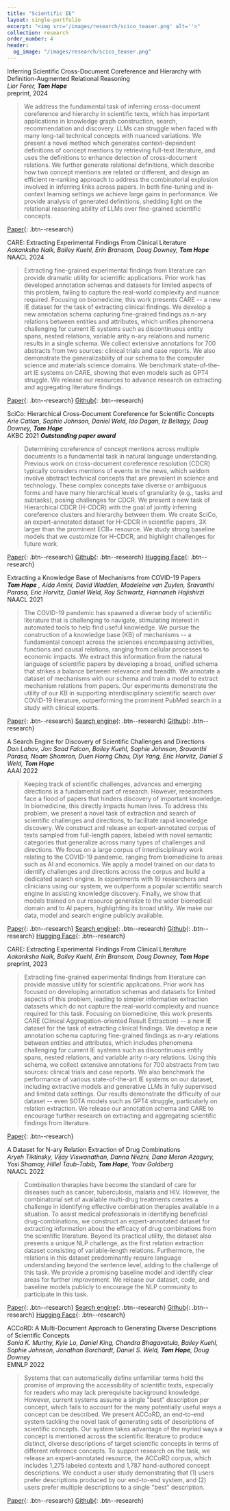 ```yaml
---
title: "Scientific IE"
layout: single-portfolio
excerpt: "<img src='/images/research/scico_teaser.png' alt=''>"
collection: research
order_number: 4
header: 
  og_image: "/images/research/scico_teaser.png"
---
```


Inferring Scientific Cross-Document Coreference and Hierarchy with Definition-Augmented Relational Reasoning<br>
_Lior Forer, **Tom Hope**_<br>
preprint, 2024

> We address the fundamental task of inferring cross-document coreference and hierarchy in scientific texts, which has important applications in knowledge graph construction, search, recommendation and discovery. LLMs can struggle when faced with many long-tail technical concepts with nuanced variations. We present a novel method which generates context-dependent definitions of concept mentions by retrieving full-text literature, and uses the definitions to enhance detection of cross-document relations. We further generate relational definitions, which describe how two concept mentions are related or different, and design an efficient re-ranking approach to address the combinatorial explosion involved in inferring links across papers. In both fine-tuning and in-context learning settings we achieve large gains in performance. We provide analysis of generated definitions, shedding light on the relational reasoning ability of LLMs over fine-grained scientific concepts.

[Paper](https://arxiv.org/abs/2409.15113){: .btn--research} 


CARE: Extracting Experimental Findings From Clinical Literature<br>
_Aakanksha Naik, Bailey Kuehl, Erin Bransom, Doug Downey, **Tom Hope**_<br>
NAACL 2024

> Extracting fine-grained experimental findings from literature can provide dramatic utility for scientific applications. Prior work has developed annotation schemas and datasets for limited aspects of this problem, failing to capture the real-world complexity and nuance required. Focusing on biomedicine, this work presents CARE -- a new IE dataset for the task of extracting clinical findings. We develop a new annotation schema capturing fine-grained findings as n-ary relations between entities and attributes, which unifies phenomena challenging for current IE systems such as discontinuous entity spans, nested relations, variable arity n-ary relations and numeric results in a single schema. We collect extensive annotations for 700 abstracts from two sources: clinical trials and case reports. We also demonstrate the generalizability of our schema to the computer science and materials science domains. We benchmark state-of-the-art IE systems on CARE, showing that even models such as GPT4 struggle. We release our resources to advance research on extracting and aggregating literature findings.

[Paper](https://arxiv.org/abs/2311.09736){: .btn--research} [Github](https://github.com/allenai/CARE){: .btn--research}


SciCo: Hierarchical Cross-Document Coreference for Scientific Concepts<br>
_Arie Cattan, Sophie Johnson, Daniel Weld, Ido Dagan, Iz Beltagy, Doug Downey, **Tom Hope**_<br>
AKBC 2021 **_Outstanding paper award_**

> Determining coreference of concept mentions across multiple documents is a fundamental task in natural language understanding. Previous work on cross-document coreference resolution (CDCR) typically considers mentions of events in the news, which seldom involve abstract technical concepts that are prevalent in science and technology. These complex concepts take diverse or ambiguous forms and have many hierarchical levels of granularity (e.g., tasks and subtasks), posing challenges for CDCR. We present a new task of Hierarchical CDCR (H-CDCR) with the goal of jointly inferring coreference clusters and hierarchy between them. We create SciCo, an expert-annotated dataset for H-CDCR in scientific papers, 3X larger than the prominent ECB+ resource. We study strong baseline models that we customize for H-CDCR, and highlight challenges for future work.

[Paper](https://arxiv.org/abs/2104.08809){: .btn--research} [Github](https://github.com/ariecattan/SciCo){: .btn--research} [Hugging Face](https://huggingface.co/datasets/allenai/scico){: .btn--research}


Extracting a Knowledge Base of Mechanisms from COVID-19 Papers<br>
_**Tom Hope** *, Aida Amini*, David Wadden, Madeleine van Zuylen, Sravanthi Parasa, Eric Horvitz, Daniel Weld, Roy Schwartz, Hannaneh Hajishirzi_<br>
NAACL 2021

> The COVID-19 pandemic has spawned a diverse body of scientific literature that is challenging to navigate, stimulating interest in automated tools to help find useful knowledge. We pursue the construction of a knowledge base (KB) of mechanisms -- a fundamental concept across the sciences encompassing activities, functions and causal relations, ranging from cellular processes to economic impacts. We extract this information from the natural language of scientific papers by developing a broad, unified schema that strikes a balance between relevance and breadth. We annotate a dataset of mechanisms with our schema and train a model to extract mechanism relations from papers. Our experiments demonstrate the utility of our KB in supporting interdisciplinary scientific search over COVID-19 literature, outperforming the prominent PubMed search in a study with clinical experts.

[Paper](https://arxiv.org/abs/2010.03824){: .btn--research} [Search engine](https://covidmechanisms.apps.allenai.org/){: .btn--research} [Github](https://github.com/AidaAmini/DyGIE-MECHANIC){: .btn--research}

A Search Engine for Discovery of Scientific Challenges and Directions<br>
_Dan Lahav, Jon Saad Falcon, Bailey Kuehl, Sophie Johnson, Sravanthi Parasa, Noam Shomron, Duen Horng Chau, Diyi Yang, Eric Horvitz, Daniel S Weld, **Tom Hope**_<br>
AAAI 2022

> Keeping track of scientific challenges, advances and emerging directions is a fundamental part of research. However, researchers face a flood of papers that hinders discovery of important knowledge. In biomedicine, this directly impacts human lives. To address this problem, we present a novel task of extraction and search of scientific challenges and directions, to facilitate rapid knowledge discovery. We construct and release an expert-annotated corpus of texts sampled from full-length papers, labeled with novel semantic categories that generalize across many types of challenges and directions. We focus on a large corpus of interdisciplinary work relating to the COVID-19 pandemic, ranging from biomedicine to areas such as AI and economics. We apply a model trained on our data to identify challenges and directions across the corpus and build a dedicated search engine. In experiments with 19 researchers and clinicians using our system, we outperform a popular scientific search engine in assisting knowledge discovery. Finally, we show that models trained on our resource generalize to the wider biomedical domain and to AI papers, highlighting its broad utility. We make our data, model and search engine publicly available.

[Paper](https://arxiv.org/abs/2108.13751){: .btn--research} [Search engine](https://challenges.apps.allenai.org/){: .btn--research} [Github](https://github.com/Dan-La/scientific-challenges-and-directions){: .btn--research} [Hugging Face](https://huggingface.co/DanL/scientific-challenges-and-directions){: .btn--research}


CARE: Extracting Experimental Findings From Clinical Literature<br>
_Aakanksha Naik, Bailey Kuehl, Erin Bransom, Doug Downey, **Tom Hope**_<br>
preprint, 2023

> Extracting fine-grained experimental findings from literature can provide massive utility for scientific applications. Prior work has focused on developing annotation schemas and datasets for limited aspects of this problem, leading to simpler information extraction datasets which do not capture the real-world complexity and nuance required for this task. Focusing on biomedicine, this work presents CARE (Clinical Aggregation-oriented Result Extraction) -- a new IE dataset for the task of extracting clinical findings. We develop a new annotation schema capturing fine-grained findings as n-ary relations between entities and attributes, which includes phenomena challenging for current IE systems such as discontinuous entity spans, nested relations, and variable arity n-ary relations. Using this schema, we collect extensive annotations for 700 abstracts from two sources: clinical trials and case reports. We also benchmark the performance of various state-of-the-art IE systems on our dataset, including extractive models and generative LLMs in fully supervised and limited data settings. Our results demonstrate the difficulty of our dataset -- even SOTA models such as GPT4 struggle, particularly on relation extraction. We release our annotation schema and CARE to encourage further research on extracting and aggregating scientific findings from literature.

[Paper](https://arxiv.org/abs/2311.09736){: .btn--research}


A Dataset for N-ary Relation Extraction of Drug Combinations<br>
_Aryeh Tiktinsky, Vijay Viswanathan, Danna Niezni, Dana Meron Azagury, Yosi Shamay, Hillel Taub-Tabib, **Tom Hope**, Yoav Goldberg_
<br>
NAACL 2022

> Combination therapies have become the standard of care for diseases such as cancer, tuberculosis, malaria and HIV. However, the combinatorial set of available multi-drug treatments creates a challenge in identifying effective combination therapies available in a situation. To assist medical professionals in identifying beneficial drug-combinations, we construct an expert-annotated dataset for extracting information about the efficacy of drug combinations from the scientific literature. Beyond its practical utility, the dataset also presents a unique NLP challenge, as the first relation extraction dataset consisting of variable-length relations. Furthermore, the relations in this dataset predominantly require language understanding beyond the sentence level, adding to the challenge of this task. We provide a promising baseline model and identify clear areas for further improvement. We release our dataset, code, and baseline models publicly to encourage the NLP community to participate in this task.

[Paper](https://arxiv.org/abs/2205.02289){: .btn--research} [Search engine](https://spike4cancer.apps.allenai.org/){: .btn--research} [Github](https://github.com/allenai/drug-combo-extraction){: .btn--research} [Hugging Face](https://huggingface.co/allenai/drug-combo-classifier-pubmedbert-dapt){: .btn--research}


ACCoRD: A Multi-Document Approach to Generating Diverse Descriptions of Scientific Concepts<br>
_Sonia K. Murthy, Kyle Lo, Daniel King, Chandra Bhagavatula, Bailey Kuehl, Sophie Johnson, Jonathan Borchardt, Daniel S. Weld, **Tom Hope**, Doug Downey_
<br>
EMNLP 2022

> Systems that can automatically define unfamiliar terms hold the promise of improving the accessibility of scientific texts, especially for readers who may lack prerequisite background knowledge. However, current systems assume a single "best" description per concept, which fails to account for the many potentially useful ways a concept can be described. We present ACCoRD, an end-to-end system tackling the novel task of generating sets of descriptions of scientific concepts. Our system takes advantage of the myriad ways a concept is mentioned across the scientific literature to produce distinct, diverse descriptions of target scientific concepts in terms of different reference concepts. To support research on the task, we release an expert-annotated resource, the ACCoRD corpus, which includes 1,275 labeled contexts and 1,787 hand-authored concept descriptions. We conduct a user study demonstrating that (1) users prefer descriptions produced by our end-to-end system, and (2) users prefer multiple descriptions to a single "best" description.

[Paper](https://arxiv.org/abs/2205.06982){: .btn--research} [Github](https://github.com/allenai/ACCoRD){: .btn--research}




